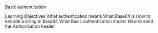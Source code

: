 Basic authentication


Learning Objectives
What authentication means
What Base64 is
How to encode a string in Base64
What Basic authentication means
How to send the Authorization header
